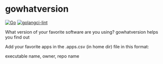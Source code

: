 # gowhatversion
[![Go](https://github.com/nullzeiger/gowhatversion/actions/workflows/go.yml/badge.svg)](https://github.com/nullzeiger/gowhatversion/actions/workflows/go.yml)
[![golangci-lint](https://github.com/nullzeiger/gowhatversion/actions/workflows/golangci-lint.yml/badge.svg)](https://github.com/nullzeiger/gowhatversion/actions/workflows/golangci-lint.yml)

What version of your favorite software are you using? gowhatversion helps you find out

Add your favorite apps in the .apps.csv (in home dir) file in this format:

executable name, owner, repo name
